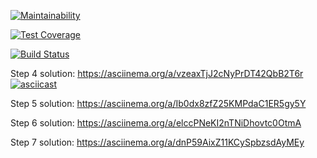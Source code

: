 [![Maintainability](https://api.codeclimate.com/v1/badges/4dfb8fcf0427e20cd951/maintainability)](https://codeclimate.com/github/sergkul/project-lvl1-s328/maintainability)

[![Test Coverage](https://api.codeclimate.com/v1/badges/4dfb8fcf0427e20cd951/test_coverage)](https://codeclimate.com/github/sergkul/project-lvl1-s328/test_coverage)

[![Build Status](https://travis-ci.org/sergkul/project-lvl1-s328.svg?branch=master)](https://travis-ci.org/sergkul/project-lvl1-s328)

Step 4 solution:
https://asciinema.org/a/vzeaxTjJ2cNyPrDT42QbB2T6r
[![asciicast](https://asciinema.org/a/vzeaxTjJ2cNyPrDT42QbB2T6r.png)](https://asciinema.org/a/vzeaxTjJ2cNyPrDT42QbB2T6r)

Step 5 solution:
https://asciinema.org/a/Ib0dx8zfZ25KMPdaC1ER5gy5Y

Step 6 solution:
https://asciinema.org/a/elccPNeKI2nTNiDhovtc0OtmA

Step 7 solution:
https://asciinema.org/a/dnP59AixZ11KCySpbzsdAyMEy
